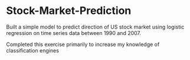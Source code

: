 # Stock-Market-Prediction
Built a simple model to predict direction of US stock market using logistic regression on time series data between 1990 and 2007.

Completed this exercise primarily to increase my knowledge of classification engines
